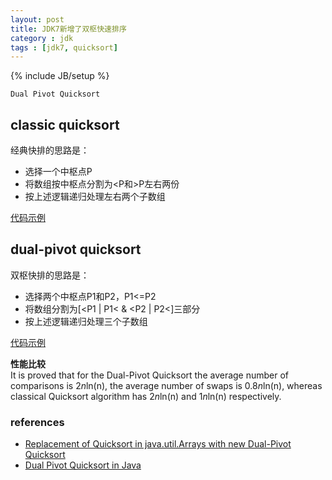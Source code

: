 ```yaml
---
layout: post
title: JDK7新增了双枢快速排序
category : jdk
tags : [jdk7, quicksort]
---
```

{% include JB/setup %}

`Dual Pivot Quicksort`

## classic quicksort
经典快排的思路是：  
+ 选择一个中枢点P
+ 将数组按中枢点分割为&lt;P和&gt;P左右两份  
+ 按上述逻辑递归处理左右两个子数组

[代码示例](https://github.com/gengmzh/alg/blob/master/src/main/java/com/github/gengmzh/alg/sort/QuickSort.java)

## dual-pivot quicksort
双枢快排的思路是：  
+ 选择两个中枢点P1和P2，P1<=P2
+ 将数组分割为\[&lt;P1 \| P1&lt; &amp; &lt;P2 \| P2&lt;\]三部分
+ 按上述逻辑递归处理三个子数组

[代码示例](https://github.com/gengmzh/alg/blob/master/src/main/java/com/github/gengmzh/alg/sort/DualPivotQuicksort.java)

**性能比较**  
It is proved that for the Dual-Pivot Quicksort the average number of comparisons is 2*n*ln(n), the average number of swaps is 0.8*n*ln(n), 
whereas classical Quicksort algorithm has 2*n*ln(n) and 1*n*ln(n) respectively.

### references
+ [Replacement of Quicksort in java.util.Arrays with new Dual-Pivot Quicksort](http://permalink.gmane.org/gmane.comp.java.openjdk.core-libs.devel/2628)
+ [Dual Pivot Quicksort in Java](http://anshu-manymoods.blogspot.com/2009/10/dual-pivot-quicksort-in-java.html)

